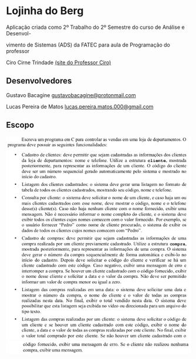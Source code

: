 <!--Weblog desenvolvido por
Gustavo S. Bacagine e Lucas Pereira de Matos 
Git Hub: https://github.com/Bacagine/LP-Trab02-2019-2 -->

# **Lojinha do Berg**

Aplicação criada como 2º Trabalho do 2º Semestre do curso de 
Análise e Desenvol-

vimento de Sistemas (ADS)
da FATEC para aula de Programação do professor


Ciro Cirne Trindade [(site do Professor Ciro)](https://sites.google.com/site/ciroct/home)

## **Desenvolvedores**

Gustavo Bacagine <gustavobacagine@protonmail.com>

Lucas Pereira de Matos <lucas.pereira.matos.000@gmail.com>

## **Escopo**
![git-hub large](Escopo1.png)
![git-hub large](Escopo2.png)